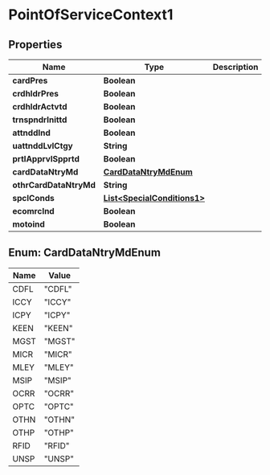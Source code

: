 

# PointOfServiceContext1

## Properties

Name | Type | Description | Notes
------------ | ------------- | ------------- | -------------
**cardPres** | **Boolean** |  |  [optional]
**crdhldrPres** | **Boolean** |  |  [optional]
**crdhldrActvtd** | **Boolean** |  |  [optional]
**trnspndrInittd** | **Boolean** |  |  [optional]
**attnddInd** | **Boolean** |  |  [optional]
**uattnddLvlCtgy** | **String** |  |  [optional]
**prtlApprvlSpprtd** | **Boolean** |  |  [optional]
**cardDataNtryMd** | [**CardDataNtryMdEnum**](#CardDataNtryMdEnum) |  | 
**othrCardDataNtryMd** | **String** |  |  [optional]
**spclConds** | [**List&lt;SpecialConditions1&gt;**](SpecialConditions1.md) |  |  [optional]
**ecomrcInd** | **Boolean** |  |  [optional]
**motoind** | **Boolean** |  |  [optional]



## Enum: CardDataNtryMdEnum

Name | Value
---- | -----
CDFL | &quot;CDFL&quot;
ICCY | &quot;ICCY&quot;
ICPY | &quot;ICPY&quot;
KEEN | &quot;KEEN&quot;
MGST | &quot;MGST&quot;
MICR | &quot;MICR&quot;
MLEY | &quot;MLEY&quot;
MSIP | &quot;MSIP&quot;
OCRR | &quot;OCRR&quot;
OPTC | &quot;OPTC&quot;
OTHN | &quot;OTHN&quot;
OTHP | &quot;OTHP&quot;
RFID | &quot;RFID&quot;
UNSP | &quot;UNSP&quot;




